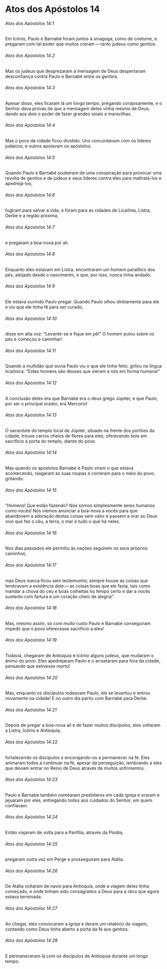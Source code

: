 # Atos dos Apóstolos 14

###### Atos dos Apóstolos 14:1

Em Icônio, Paulo e Barnabé foram juntos à sinagoga, como de costume, e pregaram com tal poder que muitos creram — tanto judeus como gentios.

###### Atos dos Apóstolos 14:2

Mas os judeus que desprezaram a mensagem de Deus despertaram desconfiança contra Paulo e Barnabé entre os gentios.

###### Atos dos Apóstolos 14:3

Apesar disso, eles ficaram lá um longo tempo, pregando corajosamente, e o Senhor dava provas de que a mensagem deles vinha mesmo de Deus, dando aos dois o poder de fazer grandes sinais e maravilhas.

###### Atos dos Apóstolos 14:4

Mas o povo da cidade ficou dividido. Uns concordavam com os líderes judaicos, e outros apoiavam os apóstolos.

###### Atos dos Apóstolos 14:5

Quando Paulo e Barnabé souberam de uma conspiração para provocar uma revolta de gentios e de judeus e seus líderes contra eles para maltratá-los e apedrejá-los,

###### Atos dos Apóstolos 14:6

fugiram para salvar a vida, e foram para as cidades de Licaônia, Listra, Derbe e a região próxima,

###### Atos dos Apóstolos 14:7

e pregaram a boa-nova por ali.

###### Atos dos Apóstolos 14:8

Enquanto eles estavam em Listra, encontraram um homem paralítico dos pés, aleijado desde o nascimento, e que, por isso, nunca tinha andado.

###### Atos dos Apóstolos 14:9

Ele estava ouvindo Paulo pregar. Quando Paulo olhou diretamente para ele e viu que ele tinha fé para ser curado,

###### Atos dos Apóstolos 14:10

disse em alta voz: “Levante-se e fique em pé!” O homem pulou sobre os pés e começou a caminhar!

###### Atos dos Apóstolos 14:11

Quando a multidão que ouvia Paulo viu o que ele tinha feito, gritou na língua licaônica: “Estes homens são deuses que vieram a nós em forma humana!”

###### Atos dos Apóstolos 14:12

A conclusão deles era que Barnabé era o deus grego Júpiter, e que Paulo, por ser o principal orador, era Mercúrio!

###### Atos dos Apóstolos 14:13

O sacerdote do templo local de Júpiter, situado na frente dos portões da cidade, trouxe carros cheios de flores para eles, oferecendo bois em sacrifício à porta do templo, diante do povo.

###### Atos dos Apóstolos 14:14

Mas quando os apóstolos Barnabé e Paulo viram o que estava acontecendo, rasgaram as suas roupas e correram para o meio do povo, gritando:

###### Atos dos Apóstolos 14:15

“Homens! Que estão fazendo? Nós somos simplesmente seres humanos como vocês! Nós viemos anunciar a boa-nova a vocês para que abandonem a adoração destas coisas sem valor e passem a orar ao Deus vivo que fez o céu, a terra, o mar e tudo o que há neles.

###### Atos dos Apóstolos 14:16

Nos dias passados ele permitiu às nações seguirem os seus próprios caminhos,

###### Atos dos Apóstolos 14:17

mas Deus nunca ficou sem testemunho; sempre houve as coisas que lembravam a existência dele — as coisas boas que ele fazia, tais como mandar a chuva do céu e boas colheitas no tempo certo e dar a vocês sustento com fartura e um coração cheio de alegria”.

###### Atos dos Apóstolos 14:18

Mas, mesmo assim, só com muito custo Paulo e Barnabé conseguiram impedir que o povo oferecesse sacrifício a eles!

###### Atos dos Apóstolos 14:19

Todavia, chegaram de Antioquia e Icônio alguns judeus, que mudaram o ânimo do povo. Eles apedrejaram Paulo e o arrastaram para fora da cidade, pensando que estivesse morto!

###### Atos dos Apóstolos 14:20

Mas, enquanto os discípulos rodeavam Paulo, ele se levantou e entrou novamente na cidade! E no outro dia partiu com Barnabé para Derbe.

###### Atos dos Apóstolos 14:21

Depois de pregar a boa-nova ali e de fazer muitos discípulos, eles voltaram a Listra, Icônio e Antioquia,

###### Atos dos Apóstolos 14:22

fortalecendo os discípulos e encorajando-os a permanecer na fé. Eles animaram todos a continuar na fé, apesar da perseguição, lembrando a eles que deviam entrar no Reino de Deus através de muitos sofrimentos.

###### Atos dos Apóstolos 14:23

Paulo e Barnabé também nomearam presbíteros em cada igreja e oraram e jejuaram por eles, entregando todos aos cuidados do Senhor, em quem confiavam.

###### Atos dos Apóstolos 14:24

Então viajaram de volta para a Panfília, através da Pisídia,

###### Atos dos Apóstolos 14:25

pregaram outra vez em Perge e prosseguiram para Atália.

###### Atos dos Apóstolos 14:26

De Atália voltaram de navio para Antioquia, onde a viagem deles tinha começado, e onde tinham sido consagrados a Deus para a obra que agora estava terminada.

###### Atos dos Apóstolos 14:27

Ao chegar, eles convocaram a igreja e deram um relatório da viagem, contando como Deus tinha aberto a porta da fé aos gentios.

###### Atos dos Apóstolos 14:28

E permaneceram lá com os discípulos de Antioquia durante um longo tempo.

